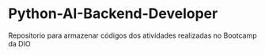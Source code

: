 # Python-AI-Backend-Developer
Repositorio para armazenar códigos dos atividades realizadas no Bootcamp da DIO
